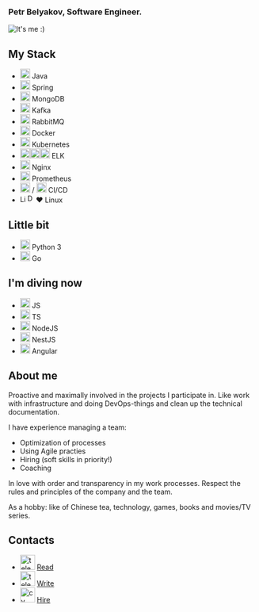 ### Petr Belyakov, Software Engineer.

![It's me :)](https://pabelyakov.github.io/img/logo.png)

## **My Stack**
- <img src='https://pabelyakov.github.io/icons/java.svg' alt='Java' height='20'> Java 
- <img src='https://pabelyakov.github.io/icons/springio.svg' alt='Spring' height='20'> Spring 
- <img src='https://pabelyakov.github.io/icons/mongodb.svg' alt='MongoDB' height='20'> MongoDB
- <img src='https://pabelyakov.github.io/icons/kafka.svg' alt='Kafka' height='20'> Kafka 
- <img src='https://pabelyakov.github.io/icons/rmq.svg' alt='rmq' height='20'> RabbitMQ
- <img src='https://pabelyakov.github.io/icons/docker.svg' alt='Docker' height='20'> Docker 
- <img src='https://pabelyakov.github.io/icons/kubernetes-icon.svg' alt='Kubernetes' height='20'> Kubernetes
- <img src='https://pabelyakov.github.io/icons/elastic.svg' alt='Elasticsearch' height='20'><img src='https://pabelyakov.github.io/icons/logstash.svg' alt='Logstash' height='20'><img src='https://pabelyakov.github.io/icons/kibana.svg' alt='Kibana' height='20'> ELK
- <img src='https://pabelyakov.github.io/icons/nginx.svg' alt='Nginx' height='20'> Nginx
- <img src='https://pabelyakov.github.io/icons/prometheusio.svg' alt='Prometheus' height='20'> Prometheus
- <img src='https://pabelyakov.github.io/icons/gitlab.svg' alt='Gitlab' height='20'> / <img src='https://pabelyakov.github.io/icons/jenkins.svg' alt='Jenkins' height='20'> CI/CD
- <img src='https://pabelyakov.github.io/icons/linux.svg' alt='Linux' height='15'><img src='https://pabelyakov.github.io/icons/debian.svg' alt='Debian' height='17'>❤️ Linux

## **Little bit**
- <img src='https://pabelyakov.github.io/icons/python.svg' alt='Python' height='20'> Python 3
- <img src='https://pabelyakov.github.io/icons/go.svg' alt='Go' height='20'> Go

## **I'm diving now**
- <img src='https://pabelyakov.github.io/icons/js.svg' alt='JS' height='20'> JS
- <img src='https://pabelyakov.github.io/icons/ts.svg' alt='TS' height='20'> TS
- <img src='https://pabelyakov.github.io/icons/nodejs.svg' alt='NodeJS' height='20'> NodeJS
- <img src='https://pabelyakov.github.io/icons/nestjs.svg' alt='NestJS' height='20'> NestJS
- <img src='https://pabelyakov.github.io/icons/angular.svg' alt='Angular' height='20'> Angular

## **About me**

Proactive and maximally involved in the projects I participate in.
Like work with infrastructure and doing DevOps-things and clean up the technical documentation.

I have experience managing a team:
- Optimization of processes
- Using Agile practies
- Hiring (soft skills in priority!)
- Coaching

In love with order and transparency in my work processes.
Respect the rules and principles of the company and the team.

As a hobby: like of Chinese tea, technology, games, books and movies/TV series.

## **Contacts**
- [<img src='https://pabelyakov.github.io/icons/telegram_channel.svg' alt='telegram_channel' height='30'>](https://t.me/fear_in_conf) [Read](https://t.me/fear_in_conf "My telegram channel")
- [<img src='https://pabelyakov.github.io/icons/telegram.svg' alt='telegram' height='30'>](http://t.me/pabelyakov) [Write](https://t.me/pabelyakov "My telegram")
- [<img src='https://pabelyakov.github.io/icons/cv.svg' alt='cv' height='30'>](https://hh.ru/resume/bc4eeca7ff0c764aa10039ed1f71744a514f45) [Hire](https://hh.ru/resume/bc4eeca7ff0c764aa10039ed1f71744a514f45 "My CV")
